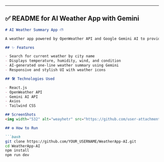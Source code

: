 
---

## ✅ README for **AI Weather App with Gemini**

```md
# AI Weather Summary App ⛅

A weather app powered by OpenWeather API and Google Gemini AI to provide smart, human-like weather summaries for any city.

## ✨ Features

- Search for current weather by city name
- Displays temperature, humidity, wind, and condition
- AI-generated one-line weather summary using Gemini
- Responsive and stylish UI with weather icons

## 🛠️ Technologies Used

- React.js
- OpenWeather API
- Gemini AI API
- Axios
- Tailwind CSS

## ScreenShots
<img width="532" alt="weayhetr" src="https://github.com/user-attachments/assets/24c10d96-4a72-484a-8f57-261fdf097bfe" />

## ⚙️ How to Run

```bash
git clone https://github.com/YOUR_USERNAME/WeatherApp-AI.git
cd WeatherApp-AI
npm install
npm run dev
